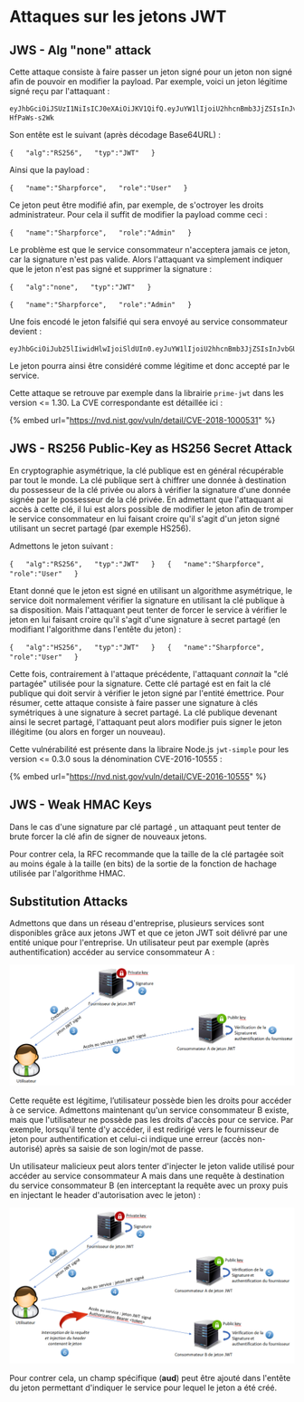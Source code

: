 # Attaques sur les jetons JWT

## **JWS - Alg "none" attack**

Cette attaque consiste à faire passer un jeton signé pour un jeton non signé afin de pouvoir en modifier la payload. Par exemple, voici un jeton légitime signé reçu par l'attaquant :

```text
eyJhbGciOiJSUzI1NiIsICJ0eXAiOiJKV1QifQ.eyJuYW1lIjoiU2hhcnBmb3JjZSIsInJvbGUiOiJVc2VyIn0.qo2Pr1Fo5c_HeItw85G8Tu8qWdQeIiB-HfPaWs-s2Wk
```

Son entête est le suivant \(après décodage Base64URL\) :

`{  
  "alg":"RS256",  
  "typ":"JWT"  
}`

Ainsi que la payload :

`{  
  "name":"Sharpforce",  
  "role":"User"  
}`

Ce jeton peut être modifié afin, par exemple, de s'octroyer les droits administrateur. Pour cela il suffit de modifier la payload comme ceci :

`{  
  "name":"Sharpforce",  
  "role":"Admin"  
}`

Le problème est que le service consommateur n'acceptera jamais ce jeton, car la signature n'est pas valide. Alors l'attaquant va simplement indiquer que le jeton n'est pas signé et supprimer la signature :

`{  
  "alg":"none",  
  "typ":"JWT"  
}`

`{  
  "name":"Sharpforce",  
  "role":"Admin"  
}`

Une fois encodé le jeton falsifié qui sera envoyé au service consommateur devient :

```text
eyJhbGciOiJub25lIiwidHlwIjoiSldUIn0.eyJuYW1lIjoiU2hhcnBmb3JjZSIsInJvbGUiOiJBZG1pbiJ9.
```

Le jeton pourra ainsi être considéré comme légitime et donc accepté par le service.

Cette attaque se retrouve par exemple dans la librairie `prime-jwt` dans les version &lt;= 1.30. La CVE correspondante est détaillée ici :

{% embed url="https://nvd.nist.gov/vuln/detail/CVE-2018-1000531" %}

## **JWS - RS256 Public-Key as HS256 Secret Attack**

En cryptographie asymétrique, la clé publique est en général récupérable par tout le monde. La clé publique sert à chiffrer une donnée à destination du possesseur de la clé privée ou alors à  vérifier la signature d'une donnée signée par le possesseur de la clé privée. En admettant que l'attaquant ai accès à cette clé, il lui est alors possible de modifier le jeton afin de tromper le service consommateur en lui faisant croire qu'il s'agit d'un jeton signé utilisant un secret partagé \(par exemple HS256\).

 Admettons le jeton suivant :

`{  
  "alg":"RS256",  
  "typ":"JWT"  
}  
{  
  "name":"Sharpforce",  
  "role":"User"  
}`

Etant donné que le jeton est signé en utilisant un algorithme asymétrique, le service doit normalement vérifier la signature en utilisant la clé publique à sa disposition. Mais l'attaquant peut tenter de forcer le service à vérifier le jeton en lui faisant croire qu'il s'agit d'une signature à secret partagé \(en modifiant l'algorithme dans l'entête du jeton\) :

`{  
  "alg":"HS256",  
  "typ":"JWT"  
}  
{  
  "name":"Sharpforce",  
  "role":"User"  
}`

Cette fois, contrairement à l'attaque précédente, l'attaquant _connait_ la "clé partagée" utilisée pour la signature. Cette clé partagé est en fait la clé publique qui doit servir à vérifier le jeton signé par l'entité émettrice. Pour résumer, cette attaque consiste à faire passer une signature à clés symétriques à une signature à secret partagé. La clé publique devenant ainsi le secret partagé, l'attaquant peut alors modifier puis signer le jeton illégitime \(ou alors en forger un nouveau\).

Cette vulnérabilité est présente dans la libraire Node.js `jwt-simple` pour les version &lt;= 0.3.0 sous la dénomination CVE-2016-10555 : 

{% embed url="https://nvd.nist.gov/vuln/detail/CVE-2016-10555" %}

## **JWS - Weak HMAC Keys** 

Dans le cas d'une signature par clé partagé , un  attaquant peut tenter de brute forcer la clé afin de signer de nouveaux jetons. 

Pour contrer cela, la RFC recommande que la taille de la clé partagée soit au moins égale à la taille \(en bits\) de la sortie de la fonction de hachage utilisée par l'algorithme HMAC.

## **Substitution Attacks**

Admettons que dans un réseau d'entreprise, plusieurs services sont disponibles grâce aux jetons JWT et que ce jeton JWT soit délivré par une entité unique pour l'entreprise. Un utilisateur peut par exemple \(après authentification\) accéder au service consommateur A :

![](../../../.gitbook/assets/0e1e42f046827532f946c3234e53ecc4.png)

Cette requête est légitime, l’utilisateur possède bien les droits pour accéder à ce service. Admettons maintenant qu'un service consommateur B existe, mais que l'utilisateur ne possède pas les droits d'accès pour ce service. Par exemple, lorsqu'il tente d'y accéder, il est redirigé vers le fournisseur de jeton pour authentification et celui-ci indique une erreur \(accès non-autorisé\) après sa saisie de son login/mot de passe.

Un utilisateur malicieux peut alors tenter d'injecter le jeton valide utilisé pour accéder au service consommateur A mais dans une requête à destination du service consommateur B \(en interceptant la requête avec un proxy puis en injectant le header d'autorisation avec le jeton\) :

![](../../../.gitbook/assets/5ce3d29e62039239cf4f242e98c642af.png)

Pour contrer cela, un champ spécifique \(**aud**\) peut être ajouté dans l'entête du jeton permettant d'indiquer le service pour lequel le jeton a été créé.

